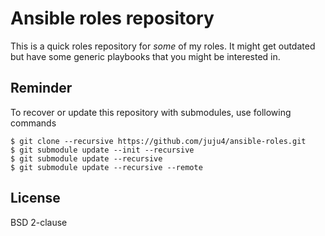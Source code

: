 # Ansible roles repository

This is a quick roles repository for *some* of my roles.
It might get outdated but have some generic playbooks that you might be interested in.

## Reminder

To recover or update this repository with submodules, use following commands
```
$ git clone --recursive https://github.com/juju4/ansible-roles.git
$ git submodule update --init --recursive
$ git submodule update --recursive
$ git submodule update --recursive --remote
```

## License

BSD 2-clause

